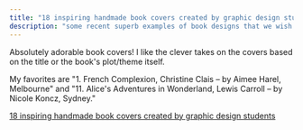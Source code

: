 ```yaml
---
title: "18 inspiring handmade book covers created by graphic design students"
description: "some recent superb examples of book designs that we wish existed so we could add them to our own shelves"
---
```


Absolutely adorable book covers! I like the clever takes on the covers based on the title or the book's plot/theme itself. 


My favorites are "1. French Complexion, Christine Clais – by Aimee Harel, Melbourne" and "11. Alice's Adventures in Wonderland, Lewis Carroll – by Nicole Koncz, Sydney."


<a href="https://www.creativeboom.com/inspiration/18-inspiring-book-covers-created-by-graphic-design-students/">18 inspiring handmade book covers created by graphic design students</a>

